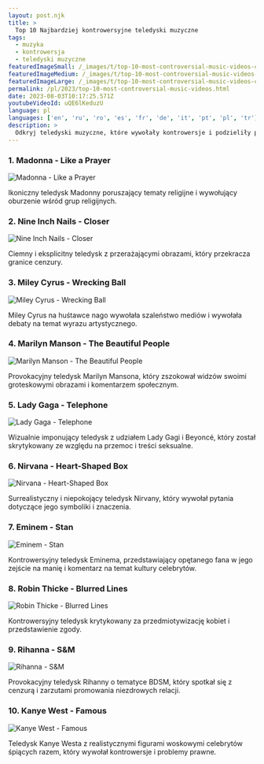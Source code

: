 ```yaml
---
layout: post.njk
title: >
  Top 10 Najbardziej kontrowersyjne teledyski muzyczne
tags:
  - muzyka
  - kontrowersja
  - teledyski muzyczne
featuredImageSmall: /_images/t/top-10-most-controversial-music-videos-cover-pl-small.webp
featuredImageMedium: /_images/t/top-10-most-controversial-music-videos-cover-pl-medium.webp
featuredImageLarge: /_images/t/top-10-most-controversial-music-videos-cover-pl-large.webp
permalink: /pl/2023/top-10-most-controversial-music-videos.html
date: 2023-08-03T10:17:25.571Z
youtubeVideoId: uQE6lKeduzU
language: pl
languages: ['en', 'ru', 'ro', 'es', 'fr', 'de', 'it', 'pt', 'pl', 'tr']
description: >
  Odkryj teledyski muzyczne, które wywołały kontrowersje i podzieliły publiczność ze względu na swoją eksplicitną treść, kontrowersyjne tematy lub szokujące obrazy.
---
```


### 1. Madonna - Like a Prayer

![Madonna - Like a Prayer](/_images/c/c1d14206435fad933f2afb8704495562-medium.webp)

Ikoniczny teledysk Madonny poruszający tematy religijne i wywołujący oburzenie wśród grup religijnych.

### 2. Nine Inch Nails - Closer

![Nine Inch Nails - Closer](/_images/3/35217e0688357c80bdb31690c6934aad-medium.webp)

Ciemny i eksplicitny teledysk z przerażającymi obrazami, który przekracza granice cenzury.

### 3. Miley Cyrus - Wrecking Ball

![Miley Cyrus - Wrecking Ball](/_images/0/08244749a699304f0dd6b02e5f5def9e-medium.webp)

Miley Cyrus na huśtawce nago wywołała szaleństwo mediów i wywołała debaty na temat wyrazu artystycznego.

### 4. Marilyn Manson - The Beautiful People

![Marilyn Manson - The Beautiful People](/_images/9/94f6d40fcd149f90d0657d50a4e7aa98-medium.webp)

Provokacyjny teledysk Marilyn Mansona, który zszokował widzów swoimi groteskowymi obrazami i komentarzem społecznym.

### 5. Lady Gaga - Telephone

![Lady Gaga - Telephone](/_images/7/76aaf2c68dd7d62f64af8230bd5150cb-medium.webp)

Wizualnie imponujący teledysk z udziałem Lady Gagi i Beyoncé, który został skrytykowany ze względu na przemoc i treści seksualne.

### 6. Nirvana - Heart-Shaped Box

![Nirvana - Heart-Shaped Box](/_images/c/ca8f8c930e215970d8a40f26cb634cf1-medium.webp)

Surrealistyczny i niepokojący teledysk Nirvany, który wywołał pytania dotyczące jego symboliki i znaczenia.

### 7. Eminem - Stan

![Eminem - Stan](/_images/5/5db7f0bb6523d5116b54bbf193dcf7da-medium.webp)

Kontrowersyjny teledysk Eminema, przedstawiający opętanego fana w jego zejście na manię i komentarz na temat kultury celebrytów.

### 8. Robin Thicke - Blurred Lines

![Robin Thicke - Blurred Lines](/_images/1/1f4236ef24c81e012b367c56c56f532e-medium.webp)

Kontrowersyjny teledysk krytykowany za przedmiotywizację kobiet i przedstawienie zgody.

### 9. Rihanna - S&M

![Rihanna - S&M](/_images/d/dbee53600d318c1ffb0e91326a325df7-medium.webp)

Provokacyjny teledysk Rihanny o tematyce BDSM, który spotkał się z cenzurą i zarzutami promowania niezdrowych relacji.

### 10. Kanye West - Famous

![Kanye West - Famous](/_images/a/a914e3ea43927134fe216f6fa6894e63-medium.webp)

Teledysk Kanye Westa z realistycznymi figurami woskowymi celebrytów śpiących razem, który wywołał kontrowersje i problemy prawne.

